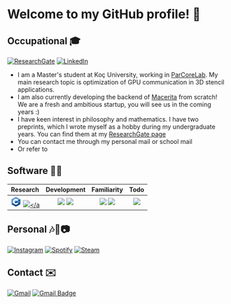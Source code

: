# Welcome to my GitHub profile! 👋

## Occupational 🎓
 [![ResearchGate](https://img.shields.io/badge/style-Erhan%20Tezcan-green?logo=ResearchGate&style=flat&label=ResearchGate&color=00ccbb&link=https://www.researchgate.net/profile/Erhan_Tezcan)](https://www.researchgate.net/profile/Erhan_Tezcan) [![LinkedIn](https://img.shields.io/badge/style-Erhan%20Tezcan-green?logo=LinkedIn&style=flat&label=LinkedIn&color=0077b5&link=https://www.linkedin.com/in/erhan-tezcan-2b95bb114)](https://www.linkedin.com/in/erhan-tezcan-2b95bb114) 
- I am a Master's student at Koç University, working in [ParCoreLab](https://parcorelab.ku.edu.tr/). My main research topic is optimization of GPU communication in 3D stencil applications.
- I am also currently developing the backend of [Macerita](https://www.macerita.com/) from scratch! We are a fresh and ambitious startup, you will see us in the coming years :)
- I have keen interest in philosophy and mathematics. I have two preprints, which I wrote myself as a hobby during my undergraduate years. You can find them at my [ResearchGate page](https://www.researchgate.net/profile/Erhan_Tezcan)
- You can contact me through my personal mail  or school mail 
- Or refer to 

## Software 👨‍💻
| Research | Development | Familiarity | Todo |
|:--------:|:-----------:|:-----------:|:----:|
| <a href="https://en.cppreference.com/w/" target="_blank"><img height="25" src="https://github.com/vscode-icons/vscode-icons/blob/master/icons/file_type_cpp3.svg"></a> <a href="https://developer.nvidia.com/cuda-zone" target="_blank"><img height="25" src="https://github.com/uiwjs/file-icons/blob/master/icon/cuda.svg"></a | <a href="https://nodejs.org/en/" target="_blank"><img height="25" src="https://www.vectorlogo.zone/logos/nodejs/nodejs-icon.svg"></a> <a href="https://www.mongodb.com/" target="_blank"><img height="25" src="https://www.vectorlogo.zone/logos/mongodb/mongodb-icon.svg"></a> | <a href="https://www.python.org/" target="_blank"><img height="25" src="https://www.vectorlogo.zone/logos/python/python-icon.svg"></a> <a href="https://golang.org/" target="_blank"><img height="25" src="https://www.vectorlogo.zone/logos/golang/golang-icon.svg"></a> | <a href="https://reactjs.org/" target="_blank"><img height="25" src="https://www.vectorlogo.zone/logos/reactjs/reactjs-icon.svg"></a> |

## Personal 🎶🎨📷
[![Instagram](https://img.shields.io/badge/style-erhantezcan-green?logo=instagram&style=flat&label=Instagram&color=c13584&link=https://www.instagram.com/erhantezcan/)](https://www.instagram.com/erhantezcan/) [![Spotify](https://img.shields.io/badge/-erhany-green?logo=Spotify&style=flat&label=Spotify&color=1ed760&link=https://open.spotify.com/user/erhany)](https://open.spotify.com/user/erhany) [![Steam](https://img.shields.io/badge/-erhany-green?logo=Steam&style=flat&label=Steam&color=1e1e1e&link=https://steamcommunity.com/id/erhanyyy)](https://steamcommunity.com/id/erhanyyy) 

## Contact ✉️
[![Gmail](https://img.shields.io/badge/style-erhany96@gmail.com-green?logo=gmail&style=flat&label=Gmail&color=d14836&link=mailto:erhany96@gmail.com)](mailto:erhany96@gmail.com) [![Gmail Badge](https://img.shields.io/badge/style-etezcan19@ku.edu.tr-green?logo=gmail&style=flat&label=Gmail&color=d14836&link=mailto:etezcan19@ku.edu.tr)](mailto:etezcan19@ku.edu.tr) 
<!-- https://shields.io/category/coverage for badges -->
